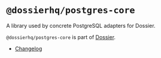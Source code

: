 # `@dossierhq/postgres-core`

A library used by concrete PostgreSQL adapters for Dossier.

`@dossierhq/postgres-core` is part of [Dossier](https://www.dossierhq.dev/).

- [Changelog](./CHANGELOG.md)
